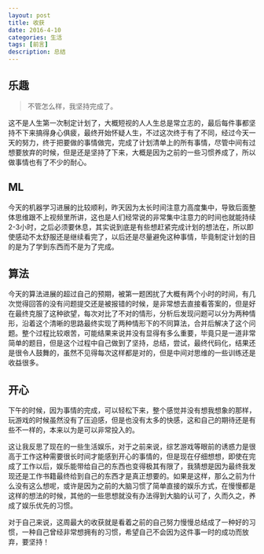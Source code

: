 ```yaml
---
layout: post
title: 收获
date: 2016-4-10
categories: 生活
tags: [前言]
description: 总结
---
```


## 乐趣

> 不管怎么样，我坚持完成了。

这不是人生第一次制定计划了，大概短视的人人生总是常立志的，最后每件事都坚持不下来搞得身心俱疲，最终开始怀疑人生，不过这次终于有了不同，经过今天一天的努力，终于把要做的事情做完，完成了计划清单上的所有事情，尽管中间有过想要放弃的时候，但是还是坚持了下来，大概是因为之前的一些习惯养成了，所以做事情也有了不少的耐心。

## ML

今天的机器学习进展的比较顺利，昨天因为太长时间注意力高度集中，导致后面整体思维跟不上视频里所讲，这也是人们经常说的非常集中注意力的时间也就能持续2-3小时，之后必须要休息，其实说到底是有些想赶紧完成计划的想法在，所以即使感动不太舒服还是继续看完了，以后还是尽量避免这种事情，毕竟制定计划的目的是为了学到东西而不是为了完成。

## 算法

今天的算法进展的超过自己的预期，被第一题困扰了大概有两个小时的时间，有几次觉得回答的没有问题提交还是被报错的时候，是非常想去直接看答案的，但是好在最终克服了这种欲望，每次对比了不对的情形，分析后发现问题可以分为两种情形，沿着这个清晰的思路最终实现了两种情形下的不同算法，合并后解决了这个问题。整个过程比较艰苦，可能结果来说并没有显得有多么重要，毕竟只是一道非常简单的题目，但是这个过程中自己做到了坚持，总结，尝试，最终代码化，结果还是很令人鼓舞的，虽然不见得每次这样都是对的，但是中间对思维的一些训练还是收益很多。

## 开心

下午的时候，因为事情的完成，可以轻松下来，整个感觉并没有想我想象的那样，玩游戏的时候虽然没有了压迫感，但是也没有太多的快感，这和自己的期待还是有些不一样的，本来以为是可以非常投入的。

这让我反思了现在的一些生活娱乐，对于之前来说，综艺游戏等眼前的诱惑力是很高于工作这种需要很长时间才能感到开心的事情的，但是现在仔细想想，即使在完成了工作以后，娱乐能带给自己的东西也变得极其有限了，我猜想是因为最终我发现还是工作书籍最终给到自己的东西才是真正想要的。如果是这样，那么之前为什么没有这么想呢，或许是因为之前的大脑习惯了简单直接的娱乐方式，在慢慢都是这样的想法的时候，其他的一些思想就没有办法得到大脑的认可了，久而久之，养成了娱乐优先的习惯。

对于自己来说，这周最大的收获就是看着之前的自己努力慢慢总结成了一种好的习惯，一种自己曾经非常想拥有的习惯，希望自己不会因为这件事一时的成功而放弃，要坚持！